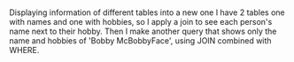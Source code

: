 # 
Displaying information of different tables into a new one
I have 2 tables one with names and one with hobbies, so I apply a join to see each person's name next to their hobby.
Then I make another query that shows only the name and hobbies of 'Bobby McBobbyFace', using JOIN combined with WHERE.
